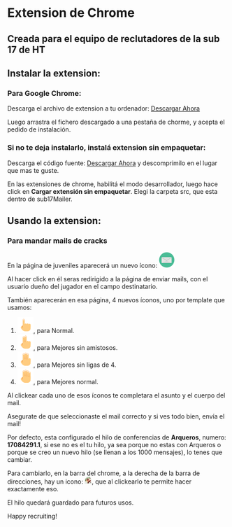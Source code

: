 # Extension de Chrome 
## Creada para el equipo de reclutadores de la sub 17 de HT

## Instalar la extension:

### Para Google Chrome:

Descarga el archivo de extension a tu ordenador: [Descargar Ahora](https://github.com/fgaldeano/sub17Mailer/raw/master/bin/sub17Mailer.crx)

Luego arrastra el fichero descargado a una pestaña de chorme, y acepta el pedido de instalación.

### Si no te deja instalarlo, instalá extension sin empaquetar:

Descarga el código fuente: [Descargar Ahora](https://github.com/fgaldeano/sub17Mailer/archive/master.zip) y descomprimilo en el lugar que mas te guste.

En las extensiones de chrome, habilitá el modo desarrollador, luego hace click en **Cargar extensión sin empaquetar**.
Elegi la carpeta src, que esta dentro de sub17Mailer.

## Usando la extension:

### Para mandar mails de cracks

En la página de juveniles aparecerá un nuevo ícono: ![mail](https://github.com/fgaldeano/sub17Mailer/raw/master/src/resources/mail.png)

Al hacer click en él seras redirigido a la página de enviar mails, con el usuario dueño del jugador en el campo destinatario.

También aparecerán en esa página, 4 nuevos íconos, uno por template que usamos:
1. ![template1](https://github.com/fgaldeano/sub17Mailer/raw/master/src/resources/template1.png), para Normal.
2. ![template2](https://github.com/fgaldeano/sub17Mailer/raw/master/src/resources/template2.png), para Mejores sin amistosos.
3. ![template3](https://github.com/fgaldeano/sub17Mailer/raw/master/src/resources/template3.png), para Mejores sin ligas de 4.
4. ![template4](https://github.com/fgaldeano/sub17Mailer/raw/master/src/resources/template4.png), para Mejores normal.

Al clickear cada uno de esos íconos te completara el asunto y el cuerpo del mail.

Asegurate de que seleccionaste el mail correcto y si ves todo bien, envía el mail!

Por defecto, esta configurado el hilo de conferencias de **Arqueros**, numero: **17084291.1**, si ese no es el tu hilo, ya sea porque no estas con Arqueros o porque se creo un nuevo hilo (se llenan a los 1000 mensajes), lo tenes que cambiar.

Para cambiarlo, en la barra del chrome, a la derecha de la barra de direcciones, hay un icono: ![icono](https://github.com/fgaldeano/sub17Mailer/raw/master/src/resources/icon16.png), que al clickearlo te permite hacer exactamente eso.

El hilo quedará guardado para futuros usos.


Happy recruiting!
